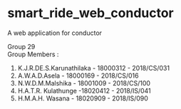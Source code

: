 # smart_ride_web_conductor
A web application for conductor

Group 29<br>
Group Members : 
1. K.J.R.DE.S.Karunathilaka - 18000312 - 2018/CS/031
2. A.W.A.D.Asela - 18000169 - 2018/CS/016
3. N.W.D.M.Malshika - 18001009 - 2018/CS/100
4. H.A.T.R. Kulathunge -18020412 - 2018/IS/041
5. H.M.A.H. Wasana - 18020909 - 2018/IS/090
